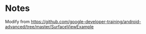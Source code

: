 # Notes

Modify from https://github.com/google-developer-training/android-advanced/tree/master/SurfaceViewExample


